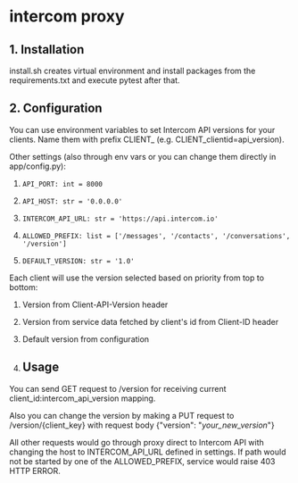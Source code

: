 # intercom proxy

## 1. Installation

install.sh creates virtual environment and install packages from the requirements.txt and execute pytest after that.

## 2. Configuration

You can use environment variables to set Intercom API versions for your clients. Name them with prefix CLIENT_ 
(e.g. CLIENT_clientid=api_version).

Other settings (also through env vars or you can change them directly in app/config.py):
1.     API_PORT: int = 8000
2.     API_HOST: str = '0.0.0.0'
3.     INTERCOM_API_URL: str = 'https://api.intercom.io'
4.     ALLOWED_PREFIX: list = ['/messages', '/contacts', '/conversations', '/version']
4.     DEFAULT_VERSION: str = '1.0'

Each client will use the version selected based on priority from top to bottom:
1. Version from Client-API-Version header
2. Version from service data fetched by client's id from Client-ID header
3. Default version from configuration



3. ## Usage
You can send GET request to /version for receiving current client_id:intercom_api_version mapping.

Also you can change the version by making a PUT request to /version/{client_key} 
with request body {"version": "_your_new_version_"}

All other requests would go through proxy direct to Intercom API with changing the host to INTERCOM_API_URL defined in settings.
If path would not be started by one of the ALLOWED_PREFIX, service would raise 403 HTTP ERROR.